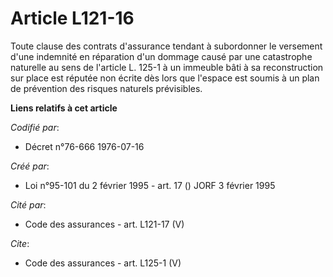 # Article L121-16

Toute clause des contrats d'assurance tendant à subordonner le versement d'une indemnité en réparation d'un dommage causé par
une catastrophe naturelle au sens de l'article L. 125-1 à un immeuble bâti à sa reconstruction sur place est réputée non
écrite dès lors que l'espace est soumis à un plan de prévention des risques naturels prévisibles.

**Liens relatifs à cet article**

_Codifié par_:

  - Décret n°76-666 1976-07-16

_Créé par_:

  - Loi n°95-101 du 2 février 1995 - art. 17 () JORF 3 février 1995

_Cité par_:

  - Code des assurances - art. L121-17 (V)

_Cite_:

  - Code des assurances - art. L125-1 (V)
